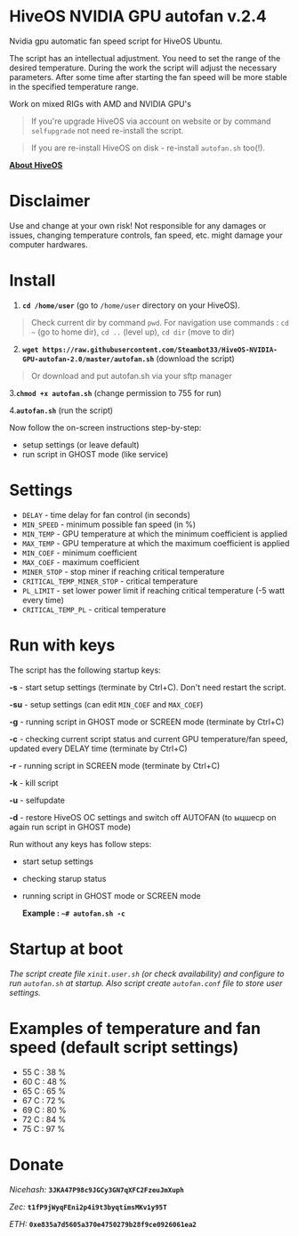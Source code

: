 # HiveOS NVIDIA GPU autofan v.2.4
Nvidia gpu automatic fan speed script for HiveOS Ubuntu. 

The script has an intellectual adjustment. You need to set the range of the desired temperature. During the work the script will adjust the necessary parameters. After some time after starting the fan speed will be more stable in the specified temperature range.
	
Work on mixed RIGs with AMD and NVIDIA GPU's

>If you're upgrade HiveOS via account on website or by command ```selfupgrade``` not need re-install the script.

>If you are re-install HiveOS on disk - re-install ```autofan.sh``` too(!).

[**About HiveОS**](https://goo.gl/qXNH54)

# Disclaimer
Use and change at your own risk! Not responsible for any damages or issues, changing temperature controls, fan speed, etc. might damage your computer hardwares.

# Install
1. **```cd /home/user```** (go to ```/home/user``` directory on your HiveOS).
>Check current dir by command ```pwd```. For navigation use commands : ```cd ~``` (go to home dir),  ```cd ..``` (level up), ```cd dir``` (move to dir)
2. **```wget https://raw.githubusercontent.com/Steambot33/HiveOS-NVIDIA-GPU-autofan-2.0/master/autofan.sh```** (download the script)
>Or download and put autofan.sh via your sftp manager

3.**```chmod +x autofan.sh```** (change permission to 755 for run)

4.**```autofan.sh```** (run the script)


Now follow the on-screen instructions step-by-step:
- setup settings (or leave default)
- run script in GHOST mode (like service)

# Settings
 - ```DELAY``` - time delay for fan control (in seconds)
 - ```MIN_SPEED``` - minimum possible fan speed (in %)
 - ```MIN_TEMP``` - GPU temperature at which the minimum coefficient is applied
 - ```MAX_TEMP``` - GPU temperature at which the maximum coefficient is applied
 - ```MIN_COEF``` - minimum coefficient
 - ```MAX_COEF``` - maximum coefficient
 - ```MINER_STOP``` - stop miner if reaching critical temperature
 - ```CRITICAL_TEMP_MINER_STOP``` - critical temperature
 - ```PL_LIMIT``` - set lower power limit if reaching critical temperature (-5 watt every time)
 - ```CRITICAL_TEMP_PL``` - critical temperature


# Run with keys
The script has the following startup keys:

**-s** 		- start setup settings (terminate by Ctrl+C). Don't need restart the script.

**-su**		- setup settings (can edit ```MIN_COEF``` and ```MAX_COEF```)

**-g** 		- running script in GHOST mode or SCREEN mode (terminate by Ctrl+C)

**-c** 		- checking current script status and current GPU temperature/fan speed, updated every DELAY time (terminate by Ctrl+C)

**-r** 		- running script in SCREEN mode (terminate by Ctrl+C)

**-k** 		- kill script

**-u**		- selfupdate

**-d**		- restore HiveOS OC settings and switch off AUTOFAN (to ыцшеср on again run script in GHOST mode)

  Run without any keys has follow steps: 
  - start setup settings
  - checking starup status
  - running script in GHOST mode or SCREEN mode
	
	**Example : ```~# autofan.sh -c```**
	
# Startup at boot
*The script create file ```xinit.user.sh``` (or check availability) and configure to run ```autofan.sh``` at startup.
Also script create ```autofan.conf``` file to store user settings.*

# Examples of temperature and fan speed (default script settings)
- 55 C : 38 %
- 60 C : 48 %
- 65 C : 65 %
- 67 C : 72 %
- 69 C : 80 %
- 72 C : 84 %
- 75 C : 97 %

# Donate

*Nicehash:* **```3JKA47P98c9JGCy3GN7qXFC2FzeuJmXuph```**

*Zec:* **```t1fP9jWyqFEni2p4i9t3byqtimsMKv1y95T```**

*ETH:* **```0xe835a7d5605a370e4750279b28f9ce0926061ea2```**

	
